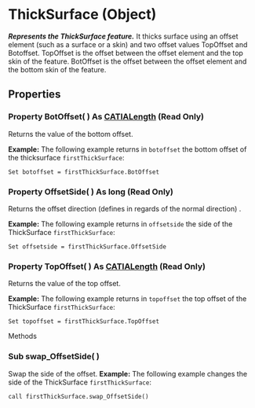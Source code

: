 # ThickSurface (Object)

**_Represents the ThickSurface feature._**
It thicks surface using an offset element (such as a surface or a skin) and two offset values TopOffset and Botoffset. TopOffset is the offset between the offset element and the top skin of the feature. BotOffset is the offset between the offset element and the bottom skin of the feature.

## Properties

### Property **BotOffset**( ) As [CATIALength](../KnowledgeInterfaces/interface_Length_8108.md) (Read Only)

Returns the value of the bottom offset.

**Example:**     The following example returns in `botoffset` the bottom offset of the thicksurface `firstThickSurface`:

```VBScript
Set botoffset = firstThickSurface.BotOffset

```

### Property **OffsetSide**( ) As long (Read Only)

Returns the offset direction (defines in regards of the normal direction) .

**Example:**     The following example returns in `offsetside` the side of the ThickSurface `firstThickSurface`:

```VBScript
Set offsetside = firstThickSurface.OffsetSide

```

### Property **TopOffset**( ) As [CATIALength](../KnowledgeInterfaces/interface_Length_8108.md) (Read Only)

Returns the value of the top offset.

**Example:**     The following example returns in `topoffset` the top offset of the ThickSurface `firstThickSurface`:

```VBScript
Set topoffset = firstThickSurface.TopOffset

```

Methods

### Sub **swap_OffsetSide**( )

Swap the side of the offset.  **Example:**     The following example changes the side of the ThickSurface `firstThickSurface`:

```VBScript
call firstThickSurface.swap_OffsetSide()

```